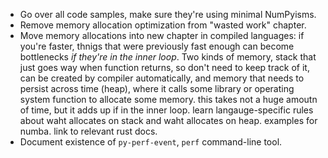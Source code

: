 * Go over all code samples, make sure they're using minimal NumPyisms.
* Remove memory allocation optimization from "wasted work" chapter.
* Move memory allocations into new chapter in compiled languages: if you're faster, thnigs that were previously fast enough can become bottlenecks _if they're in the inner loop_. Two kinds of memory, stack that just goes way when function returns, so don't need to keep track of it, can be created by compiler automatically, and memory that needs to persist across time (heap), where it calls some library or operating system function to allocate some memory. this takes not a huge amoutn of time, but it adds up if in the inner loop. learn langauge-specific rules about waht allocates on stack and waht allocates on heap. examples for numba. link to relevant rust docs.
* Document existence of `py-perf-event`, `perf` command-line tool.
